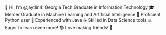 👋 Hi, I’m @jaytlin4!
Georgia Tech Graduate in Information Technology 🎓
Mercer Graduate in Machine Learning and Artificial Intelligence 🤖
Proficient Python user 🐍
Experienced with Java ☕
Skilled in Data Science tools 📊
Eager to learn even more! 📚
Love making friends! 🌟

<!---
jaytlin4/jaytlin4 is a ✨ special ✨ repository because its `README.md` (this file) appears on your GitHub profile.
You can click the Preview link to take a look at your changes.
--->
